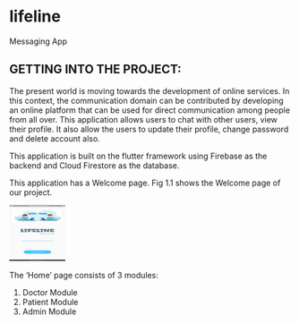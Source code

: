 # lifeline

Messaging App

## GETTING INTO THE PROJECT:
The present world is moving towards the development of online services. In this context, the communication domain can be contributed by developing an online platform that can be used for direct communication among people from all over. This application allows users to chat with other users, view their profile. It also allow the users to update their profile, change password and delete account also.

This application is built on the flutter framework using Firebase as the backend and Cloud Firestore as the database.

This application has a Welcome page.
Fig 1.1 shows the Welcome page of our project.

<img src="assets/1.jpg" width="100" height="100">


The ‘Home’ page consists of 3 modules:

1. Doctor Module
2. Patient Module
3. Admin Module

